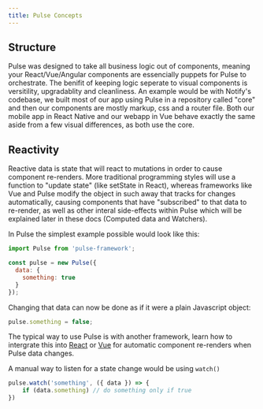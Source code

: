 ```yaml
---
title: Pulse Concepts
---
```


## Structure

Pulse was designed to take all business logic out of components, meaning your React/Vue/Angular components are essencially puppets for Pulse to orchestrate. The benifit of keeping logic seperate to visual components is versitility, upgradablity and cleanliness. An example would be with Notify's codebase, we built most of our app using Pulse in a repository called "core" and then our components are mostly markup, css and a router file. Both our mobile app in React Native and our webapp in Vue behave exactly the same aside from a few visual differences, as both use the core.

## Reactivity

Reactive data is state that will react to mutations in order to cause component re-renders. More traditional programming styles will use a function to "update state" (like setState in React), whereas frameworks like Vue and Pulse modify the object in such away that tracks for changes automatically, causing components that have "subscribed" to that data to re-render, as well as other interal side-effects within Pulse which will be explained later in these docs (Computed data and Watchers).

In Pulse the simplest example possible would look like this:

```js
import Pulse from 'pulse-framework';

const pulse = new Pulse({
  data: {
    something: true
  }
});
```

Changing that data can now be done as if it were a plain Javascript object:

```js
pulse.something = false;
```

The typical way to use Pulse is with another framework, learn how to intergrate this into [React](https://github.com/pulse-framework/pulse/blob/master/docs/v2/getting-started/setup-with-react.md) or [Vue](https://github.com/pulse-framework/pulse/blob/master/docs/v2/getting-started/setup-with-vue.md) for automatic component re-renders when Pulse data changes.

A manual way to listen for a state change would be using `watch()`

```js
pulse.watch('something', ({ data }) => {
    if (data.something) // do something only if true
})
```
